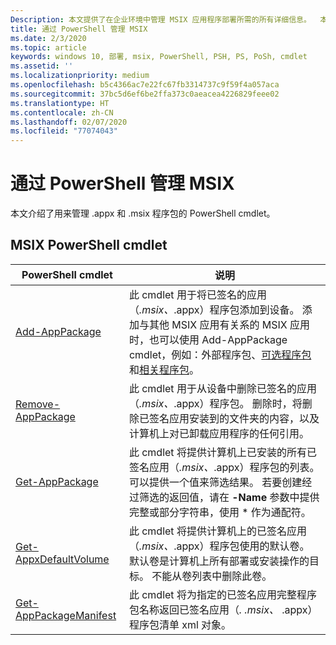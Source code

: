 ```yaml
---
Description: 本文提供了在企业环境中管理 MSIX 应用程序部署所需的所有详细信息。  本文的目标读者是企业和 IT 开发人员。
title: 通过 PowerShell 管理 MSIX
ms.date: 2/3/2020
ms.topic: article
keywords: windows 10, 部署, msix, PowerShell, PSH, PS, PoSh, cmdlet
ms.assetid: ''
ms.localizationpriority: medium
ms.openlocfilehash: b5c4366ac7e22fc67fb3314737c9f59f4a057aca
ms.sourcegitcommit: 37bc5d6ef6be2ffa373c0aeacea4226829feee02
ms.translationtype: HT
ms.contentlocale: zh-CN
ms.lasthandoff: 02/07/2020
ms.locfileid: "77074043"
---
```

# <a name="managing-msix-with-powershell"></a>通过 PowerShell 管理 MSIX
本文介绍了用来管理 .appx 和 .msix 程序包的 PowerShell cmdlet。

## <a name="msix-powershell-cmdlets"></a>MSIX PowerShell cmdlet

| PowerShell cmdlet | 说明 |
|-------------------|-------------|
| [Add-AppPackage](https://docs.microsoft.com/powershell/module/appx/add-appxpackage?view=win10-ps) | 此 cmdlet 用于将已签名的应用（*.msix、*.appx）程序包添加到设备。 添加与其他 MSIX 应用有关系的 MSIX 应用时，也可以使用 Add-AppPackage cmdlet，例如：外部程序包、[可选程序包](https://docs.microsoft.com/windows/msix/package/optional-packages)和[相关程序包](https://docs.microsoft.com/windows/msix/package/optional-packages)。 |
| [Remove-AppPackage](https://docs.microsoft.com/powershell/module/appx/remove-appxpackage?view=win10-ps) | 此 cmdlet 用于从设备中删除已签名的应用（*.msix、*.appx）程序包。 删除时，将删除已签名应用安装到的文件夹的内容，以及计算机上对已卸载应用程序的任何引用。 |
| [Get-AppPackage](https://docs.microsoft.com/powershell/module/appx/get-appxpackage?view=win10-ps) | 此 cmdlet 将提供计算机上已安装的所有已签名应用（*.msix、*.appx）程序包的列表。 可以提供一个值来筛选结果。 若要创建经过筛选的返回值，请在 **-Name** 参数中提供完整或部分字符串，使用 * 作为通配符。 |
| [Get-AppxDefaultVolume](https://docs.microsoft.com/powershell/module/appx/get-appxdefaultvolume?view=win10-ps) | 此 cmdlet 将提供计算机上的已签名应用（*.msix、*.appx）程序包使用的默认卷。 默认卷是计算机上所有部署或安装操作的目标。 不能从卷列表中删除此卷。 |
| [Get-AppPackageManifest](https://docs.microsoft.com/powershell/module/appx/get-appxpackagemanifest?view=win10-ps) | 此 cmdlet 将为指定的已签名应用完整程序包名称返回已签名应用（*. .msix、* .appx）程序包清单 xml 对象。 |
